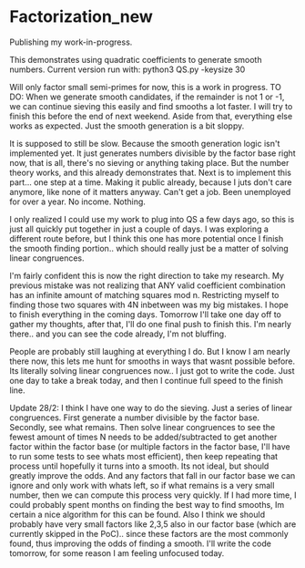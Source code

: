 # Factorization_new

Publishing my work-in-progress.

This demonstrates using quadratic coefficients to generate smooth numbers.
Current version run with: python3 QS.py -keysize 30 

Will only factor small semi-primes for now, this is a work in progress.
TO DO: When we generate smooth candidates, if the remainder is not 1 or -1, we can continue sieving this easily and find smooths a lot faster. I will try to finish this before the end of next weekend. Aside from that, everything else works as expected. Just the smooth generation is a bit sloppy.

It is supposed to still be slow. Because the smooth generation logic isn't implemented yet. It just generates numbers divisible by the factor base right now, that is all, there's no sieving or anything taking place. But the number theory works, and this already demonstrates that. Next is to implement this part... one step at a time. Making it public already, because I juts don't care anymore, like none of it matters anyway. Can't get a job. Been unemployed for over a year. No income. Nothing.

I only realized I could use my work to plug into QS a few days ago, so this is just all quickly put together in just a couple of days. I was exploring a different route before, but I think this one has more potential once I finish the smooth finding portion.. which should really just be a matter of solving linear congruences.

I'm fairly confident this is now the right direction to take my research. My previous mistake was not realizing that ANY valid coefficient combination has an infinite amount of matching squares mod n. Restricting myself to finding those two squares with 4N inbetween was my big mistakes. I hope to finish everything in the coming days. Tomorrow I'll take one day off to gather my thoughts, after that, I'll do one final push to finish this. I'm nearly there.. and you can see the code already, I'm not bluffing.

People are probably still laughing at everything I do. But I know I am nearly there now, this lets me hunt for smooths in ways that wasnt possible before. Its literally solving linear congruences now.. I just got to write the code. Just one day to take a break today, and then I continue full speed to the finish line.

Update 28/2: I think I have one way to do the sieving. Just a series of linear congruences. First generate a number divisible by the factor base. Secondly, see what remains. Then solve linear congruences to see the fewest amount of times N needs to be added/subtracted to get another factor within the factor base (or multiple factors in the factor base, I'll have to run some tests to see whats most efficient), then keep repeating that process until hopefully it turns into a smooth. Its not ideal, but should greatly improve the odds. And any factors that fall in our factor base we can ignore and only work with whats left, so if what remains is a very small number, then we can compute this process very quickly. If I had more time, I could probably spent months on finding the best way to find smooths, Im certain a nice algorithm for this can be found. Also I think we should probably have very small factors like 2,3,5 also in our factor base (which are currently skipped in the PoC).. since these factors are the most commonly found, thus improving the odds of finding a smooth. I'll write the code tomorrow, for some reason I am feeling unfocused today.
